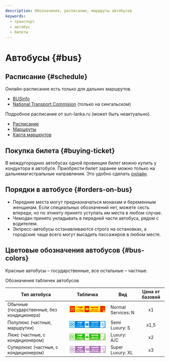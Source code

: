```yaml
---
description: Обозначения, расписание, маршруты автобусов
keywords:
  - транспорт
  - автобус
  - билеты
---
```


# Автобусы {#bus}

## Расписание {#schedule}

Онлайн-расписание есть только для дальних маршрутов.

- [BUSinfo](https://www.businfo.lk/timetable)
- [National Transport Commision](https://www.ntc.gov.lk/Bus_info/time_table.php#) (только на сингальском)

Подробное расписание от sun-lanka.ru (может быть неактуально).

- [Расписание](https://sun-lanka.ru/transport-sri-lanka/avtobusi/raspisaniya.html)
- [Маршруты](https://sun-lanka.ru/transport-sri-lanka/avtobusi/marshruty-napravleniya.html)
- [Карта маршрутов](https://sun-lanka.ru/transport-sri-lanka/avtobusi/marshruty-na-russkom-karta.html)

## Покупка билета {#buying-ticket}

В междугородних автобусах одной провинции билет можно купить у кондуктора в автобусе. Приобрести билет заранее можно только на дальнемагистральные направления. Это удобно сделать [онлайн](http://www.ntcbooking.lk/master/login.php).

## Порядки в автобусе {#orders-on-bus}

- Передние места могут предназначаться монахам и беременным женщинам. Если специальных обозначений нет, можете сесть впереди, но по этикету принято уступать им места в любом случае.
- Чемодан принято укладывать в передней части автобуса, рядом с водителем.
- Экпресс-автобусы останавливаются строго на остановках, а городские чаще всего могут высадить пассажиров в любом месте.

## Цветовые обозначения автобусов {#bus-colors}

Красные автобусы – государственные, все остальные – частные.

Обозначения табличек автобусов

| Тип автобуса                                |                 Табличка                 | Вид                | Цена от базовой |
| ------------------------------------------- | :--------------------------------------: | ------------------ | :-------------: |
| Обычные (государственные, без кондиционера) |    ![normal bus](/img/normal_bus.jpg)    | Normal Services: N |       x1        |
| Полулюкс (частные, маршрутки)               |   ![semilux bus](/img/semilux_bus.jpg)   | Semi Luxury: S     |      x1,5       |
| Люкс (частные, с кондиционером)             |       ![lux bus](/img/lux_bus.jpg)       | Luxury: A/C        |       x2        |
| Суперлюкс (частные, с кондиционером)        | ![super lux bus](/img/super_lux_bus.jpg) | Super Luxury: XL   |       x3        |
